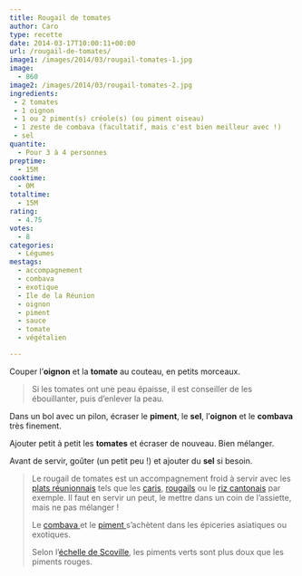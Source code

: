 ```yaml
---
title: Rougail de tomates
author: Caro
type: recette
date: 2014-03-17T10:00:11+00:00
url: /rougail-de-tomates/
image1: /images/2014/03/rougail-tomates-1.jpg
image:
  - 860
image2: /images/2014/03/rougail-tomates-2.jpg
ingredients:
 - 2 tomates
 - 1 oignon
 - 1 ou 2 piment(s) créole(s) (ou piment oiseau)
 - 1 zeste de combava (facultatif, mais c'est bien meilleur avec !)
 - sel
quantite:
  - Pour 3 à 4 personnes
preptime:
  - 15M
cooktime:
  - 0M
totaltime:
  - 15M
rating:
  - 4.75
votes:
  - 8
categories:
  - Légumes
mestags:
  - accompagnement
  - combava
  - exotique
  - Ile de la Réunion
  - oignon
  - piment
  - sauce
  - tomate
  - végétalien

---
```

Couper l&rsquo;**oignon** et la **tomate** au couteau, en petits morceaux.

> Si les tomates ont une peau épaisse, il est conseiller de les ébouillanter, puis d&rsquo;enlever la peau.

Dans un bol avec un pilon, écraser le **piment**, le **sel**, l&rsquo;**oignon** et le **combava** très finement.

Ajouter petit à petit les **tomates** et écraser de nouveau. Bien mélanger.

Avant de servir, goûter (un petit peu !) et ajouter du **sel** si besoin.

> Le rougail de tomates est un accompagnement froid à servir avec les [plats réunionnais][1] tels que les [caris][2], [rougails][3] ou le [riz cantonais][4] par exemple. Il faut en servir un peut, le mettre dans un coin de l&rsquo;assiette, mais ne pas mélanger !
> 
> Le <a title="Lien vers article Wikipedia sur le Combava" href="http://fr.wikipedia.org/wiki/Combava" target="_blank">combava </a>et le <a title="Lien vers un article sur le piment de la Réunion" href="http://www.reunionsaveurs.com/faune-et-flore-reunion/epices/le-piment-de-la-reunion.php#" target="_blank">piment </a>s&rsquo;achètent dans les épiceries asiatiques ou exotiques.
> 
> Selon l&rsquo;<a title="lien vers l'article Wikipedia sur l'échelle de Scoville" href="http://fr.wikipedia.org/wiki/%C3%89chelle_de_Scoville" target="_blank">échelle de Scoville</a>, les piments verts sont plus doux que les piments rouges.

 [1]: http://www.instamiam.fr/tag/ile-de-la-reunion/ "Lien vers les recettes réunionnaises"
 [2]: http://www.instamiam.fr/cari-de-porc-de-la-reunion/ "Cari de porc de la réunion"
 [3]: http://www.instamiam.fr/rougail-saucisses-reunionnais/ "Rougail saucisses réunionnais"
 [4]: http://www.instamiam.fr/riz-cantonnais-reunionnais/ "Riz cantonnais réunionnais"